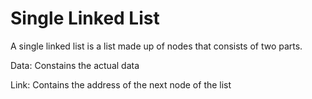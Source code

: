 # Single Linked List

A single linked list is a list made up of nodes that consists of two parts.

Data: Constains the actual data

Link: Contains the address of the next node of the list

